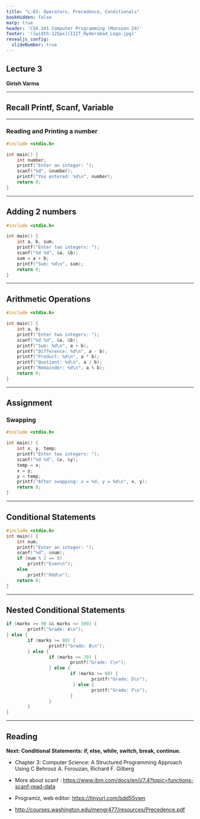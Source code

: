 ```yaml
---
title: "L-03: Operators, Precedence, Conditionals"
bookHidden: false
marp: true
header: 'CS0.101 Computer Programming (Monsoon 24)'
footer: '![width:125px](IIIT_Hyderabad_Logo.jpg)'
revealjs_config:
  slideNumber: true
---
```


## Lecture 3
__Girish Varma__
 
---
## Recall Printf, Scanf, Variable

---
### Reading and Printing a number

```c
#include <stdio.h>

int main() {
    int number;
    printf("Enter an integer: ");
    scanf("%d", &number);
    printf("You entered: %d\n", number);
    return 0;
}
```

---
## Adding 2 numbers

```c
#include <stdio.h>

int main() {
    int a, b, sum;
    printf("Enter two integers: ");
    scanf("%d %d", &a, &b);
    sum = a + b;
    printf("Sum: %d\n", sum);
    return 0;
}
```

---
## Arithmetic Operations

```c
#include <stdio.h>

int main() {
    int a, b;
    printf("Enter two integers: ");
    scanf("%d %d", &a, &b);
    printf("Sum: %d\n", a + b);
    printf("Difference: %d\n", a - b);
    printf("Product: %d\n", a * b);
    printf("Quotient: %d\n", a / b);
    printf("Remainder: %d\n", a % b);
    return 0;
}
```
---
## Assignment
### Swapping
```c
#include <stdio.h>

int main() {
    int x, y, temp;
    printf("Enter two integers: ");
    scanf("%d %d", &x, &y);
    temp = x;
    x = y;
    y = temp;
    printf("After swapping: x = %d, y = %d\n", x, y);
    return 0;
}
```

---
## Conditional Statements

```c
#include <stdio.h>
int main() {
    int num;
    printf("Enter an integer: ");
    scanf("%d", &num);
    if (num % 2 == 0)
        printf("Even\n");
    else
        printf("Odd\n");
    return 0;
}
```

---
## Nested Conditional Statements

```c
if (marks >= 90 && marks <= 100) {
        printf("Grade: A\n");
} else {
        if (marks >= 80) {
                printf("Grade: B\n");
        } else {
                if (marks >= 70) {
                        printf("Grade: C\n");
                } else {
                        if (marks >= 60) {
                                printf("Grade: D\n");
                         } else {
                                printf("Grade: F\n");
                        }
                }
        }
}
```


---

## Reading 

**Next: Conditional Statements: if, else, while, switch, break, continue.**

- Chapter 3: Computer Science: A Structured Programming Approach Using C    Behrouz A. Forouzan, Richard F. Gilberg

- More about scanf : https://www.ibm.com/docs/en/i/7.4?topic=functions-scanf-read-data

- Programiz, web editor: https://tinyurl.com/bdd55vwn
- http://courses.washington.edu/mengr477/resources/Precedence.pdf

<!-- Order
spellings
less slides/ -->
